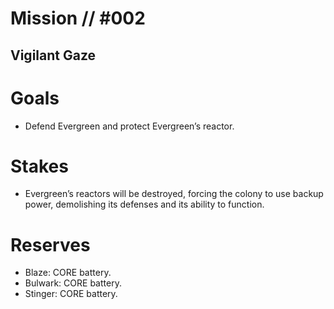 # Mission // #002
## Vigilant Gaze

# Goals
- Defend Evergreen and protect Evergreen’s reactor.

# Stakes
- Evergreen’s reactors will be destroyed, forcing the colony to use backup power, demolishing its defenses and its ability to function.

# Reserves
- Blaze: CORE battery.
- Bulwark: CORE battery.
- Stinger: CORE battery.